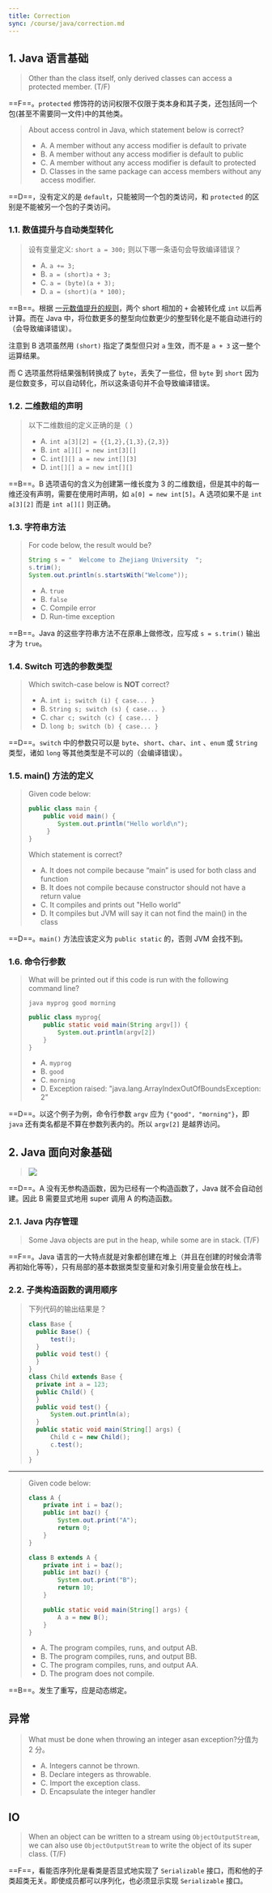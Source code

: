 ```yaml
---
title: Correction
sync: /course/java/correction.md
---
```


## 1. Java 语言基础

> Other than the class itself, only derived classes can access a protected member. (T/F)

==F==。`protected` 修饰符的访问权限不仅限于类本身和其子类，还包括同一个包(甚至不需要同一文件)中的其他类。

> About access control in Java, which statement below is correct?
>
> -   A. A member without any access modifier is default to private
> -   B. A member without any access modifier is default to public
> -   C. A member without any access modifier is default to protected
> -   D. Classes in the same package can access members without any access modifier.

==D==，没有定义的是 `default`，只能被同一个包的类访问，和 `protected` 的区别是不能被另一个包的子类访问。

### 1.1. 数值提升与自动类型转化

> 设有变量定义: `short a = 300;` 则以下哪一条语句会导致编译错误？
>
> -   A. `a += 3;`
> -   B. `a = (short)a + 3;`
> -   C. `a = (byte)(a + 3);`
> -   D. `a = (short)(a * 100);`

==B==。根据 [一元数值提升的规则](https://blog.csdn.net/J080624/article/details/81837155)，两个 short 相加的 `+` 会被转化成 `int` 以后再计算。而在 Java 中，将位数更多的整型向位数更少的整型转化是不能自动进行的（会导致编译错误）。

注意到 B 选项虽然用 `(short)` 指定了类型但只对 `a` 生效，而不是 `a + 3` 这一整个运算结果。

而 C 选项虽然将结果强制转换成了 `byte`，丢失了一些位，但 `byte` 到 `short` 因为是位数变多，可以自动转化，所以这条语句并不会导致编译错误。

### 1.2. 二维数组的声明

> 以下二维数组的定义正确的是（ ）
>
> -   A. `int a[3][2] = {{1,2},{1,3},{2,3}}`
> -   B. `int a[][] = new int[3][]`
> -   C. `int[][] a = new int[][3]`
> -   D. `int[][] a = new int[][]`

==B==。B 选项语句的含义为创建第一维长度为 3 的二维数组，但是其中的每一维还没有声明，需要在使用时声明，如 `a[0] = new int[5]`。A 选项如果不是 `int a[3][2]` 而是 `int a[][]` 则正确。

### 1.3. 字符串方法

> For code below, the result would be?
>
> ```java
> String s = "  Welcome to Zhejiang University  ";
> s.trim();
> System.out.println(s.startsWith("Welcome"));
> ```
>
> -   A. `true`
> -   B. `false`
> -   C. Compile error
> -   D. Run-time exception

==B==。Java 的这些字符串方法不在原串上做修改，应写成 `s = s.trim()` 输出才为 `true`。

### 1.4. Switch 可选的参数类型

> Which switch-case below is **NOT** correct?
>
> -   A. `int i; switch (i) { case... }`
> -   B. `String s; switch (s) { case... }`
> -   C. `char c; switch (c) { case... }`
> -   D. `long b; switch (b) { case... }`

==D==。`switch` 中的参数只可以是 `byte`、`short`、`char`、`int` 、`enum` 或 `String` 类型，诸如 `long` 等其他类型是不可以的（会编译错误）。

### 1.5. main() 方法的定义

> Given code below:
>
> ```java
> public class main {
>     public void main() {
>         System.out.println("Hello world\n");
>      }
> }
> ```
>
> Which statement is correct?
>
> -   A. It does not compile because “main” is used for both class and function
> -   B. It does not compile because constructor should not have a return value
> -   C. It compiles and prints out "Hello world"
> -   D. It compiles but JVM will say it can not find the main() in the class

==D==。`main()` 方法应该定义为 `public static` 的，否则 JVM 会找不到。

### 1.6. 命令行参数

> What will be printed out if this code is run with the following command line?
>
> ```shell
> java myprog good morning
> ```
>
> ```java
> public class myprog{
>     public static void main(String argv[]) {
>         System.out.println(argv[2])
>     }
> }
> ```
>
> -   A. `myprog`
> -   B. `good`
> -   C. `morning`
> -   D. Exception raised: "java.lang.ArrayIndexOutOfBoundsException: 2"

==D==。以这个例子为例，命令行参数 `argv` 应为 `{"good", "morning"}`，即 `java` 还有类名都是不算在参数列表内的。所以 `argv[2]` 是越界访问。

## 2. Java 面向对象基础

> ![](https://img.memset0.cn/2025/01/09/k5GL9a16.png)

==D==。A 没有无参构造函数，因为已经有一个构造函数了，Java 就不会自动创建。因此 B 需要显式地用 super 调用 A 的构造函数。

### 2.1. Java 内存管理

> Some Java objects are put in the heap, while some are in stack. (T/F)

==F==。Java 语言的一大特点就是对象都创建在堆上（并且在创建的时候会清零再初始化等等），只有局部的基本数据类型变量和对象引用变量会放在栈上。

### 2.2. 子类构造函数的调用顺序

> 下列代码的输出结果是？
>
> ```java
> class Base {
> 	public Base() {
> 		test();
> 	}
> 	public void test() {
> 	}
> }
> class Child extends Base {
> 	private int a = 123;
> 	public Child() {
> 	}
> 	public void test() {
> 		System.out.println(a);
> 	}
> 	public static void main(String[] args) {
> 		Child c = new Child();
> 		c.test();
> 	}
> }
> ```

---

> Given code below:
>
> ```java
> class A {
>     private int i = baz();
>     public int baz() {
>         System.out.print("A");
>         return 0;
>     }
> }
>
> class B extends A {
>     private int i = baz();
>     public int baz() {
>         System.out.print("B");
>         return 10;
>     }
>
>     public static void main(String[] args) {
>         A a = new B();
>     }
> }
> ```
>
> -   A. The program compiles, runs, and output AB.
> -   B. The program compiles, runs, and output BB.
> -   C. The program compiles, runs, and output AA.
> -   D. The program does not compile.

==B==。发生了重写，应是动态绑定。

## 异常

> What must be done when throwing an integer asan exception?分值为 2 分。
>
> -   A. Integers cannot be thrown.
> -   B. Declare integers as throwable.
> -   C. Import the exception class.
> -   D. Encapsulate the integer handler

## IO

> When an object can be written to a stream using `ObjectOutputStream`, we can also use `ObjectOutputStream` to write the object of its super class. (T/F)

==F==，看能否序列化是看类是否显式地实现了 `Serializable` 接口，而和他的子类超类无关。即使成员都可以序列化，也必须显示实现 `Serializable` 接口。
